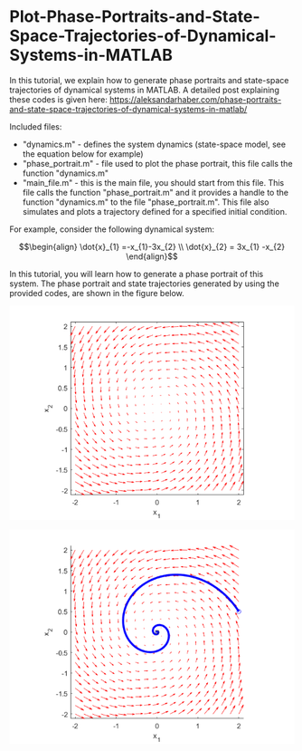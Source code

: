 # Plot-Phase-Portraits-and-State-Space-Trajectories-of-Dynamical-Systems-in-MATLAB

In this tutorial, we explain how to generate phase portraits and state-space trajectories of dynamical systems in MATLAB. A detailed post explaining these codes is given here: https://aleksandarhaber.com/phase-portraits-and-state-space-trajectories-of-dynamical-systems-in-matlab/

Included files:

- "dynamics.m" - defines the system dynamics (state-space model, see the equation below for example)
- "phase_portrait.m" - file used to plot the phase portrait, this file calls the function "dynamics.m"
- "main_file.m" - this is the main file, you should start from this file. This file calls the function "phase_portrait.m" and it provides a handle to the function "dynamics.m" to the file "phase_portrait.m". This file also simulates and plots a trajectory defined for a specified initial condition.


For example, consider the following dynamical system: 

```math
\begin{align}
\dot{x}_{1} =-x_{1}-3x_{2} \\
\dot{x}_{2} = 3x_{1} -x_{2}
\end{align}
```

In this tutorial, you will learn how to generate a phase portrait of this system. The phase portrait and state trajectories generated by using the provided codes, are shown in the figure below.

![My Image](phase1.png)

![My Image](trajectory1.png)
